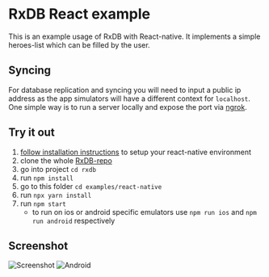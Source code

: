 # RxDB React example

This is an example usage of RxDB with React-native. It implements a simple heroes-list which can be filled by the user.

## Syncing

For database replication and syncing you will need to input a public ip address as the app simulators will have a different context for `localhost`. One simple way is to run a server locally and expose the port via [ngrok](https://ngrok.com/).

## Try it out

1. [follow installation instructions](https://facebook.github.io/react-native/docs/getting-started.html#content) to setup your react-native environment
1. clone the whole [RxDB-repo](https://github.com/pubkey/rxdb)
1. go into project `cd rxdb`
1. run `npm install`
1. go to this folder `cd examples/react-native`
1. run `npx yarn install`
1. run `npm start`
   * to run on ios or android specific emulators use `npm run ios` and `npm run android` respectively

## Screenshot

![Screenshot](docfiles/screenshot.png?raw=true)
![Android](docfiles/android.png?raw=true)
